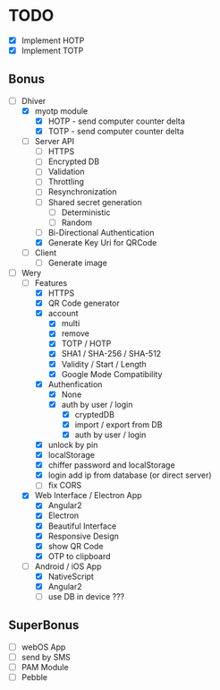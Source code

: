 # TODO

- [x] Implement HOTP
- [x] Implement TOTP

## Bonus

- [ ] Dhiver
	- [x] myotp module
		- [x] HOTP - send computer counter delta
		- [x] TOTP - send computer counter delta
	- [ ] Server API
		- [ ] HTTPS
		- [ ] Encrypted DB
		- [ ] Validation
		- [ ] Throttling
		- [ ] Resynchronization
		- [ ] Shared secret generation
			- [ ] Deterministic
			- [ ] Random
		- [ ] Bi-Directional Authentication
		- [x] Generate Key Uri for QRCode
	- [ ] Client
		- [ ] Generate image
- [ ] Wery
	- [ ] Features
		- [x] HTTPS
		- [x] QR Code generator
		- [x] account
			- [x] multi
			- [x] remove
			- [x] TOTP / HOTP
			- [x] SHA1 / SHA-256 / SHA-512
			- [x] Validity / Start / Length
			- [x] Google Mode Compatibility
		- [x] Authenfication
			- [x] None
			- [x] auth by user / login
				- [x] cryptedDB
				- [x] import / export from DB
				- [x] auth by user / login
		- [x] unlock by pin
		- [x] localStorage
		- [x] chiffer password and localStorage
		- [x] login add ip from database (or direct server)
		- [ ] fix CORS
	- [x] Web Interface / Electron App
		- [x] Angular2
		- [x] Electron
		- [x] Beautiful Interface
		- [x] Responsive Design
		- [x] show QR Code
		- [x] OTP to clipboard
	- [ ] Android / iOS App
		- [x] NativeScript
		- [x] Angular2
		- [ ] use DB in device ???

## SuperBonus
- [ ] webOS App
- [ ] send by SMS
- [ ] PAM Module
- [ ] Pebble
